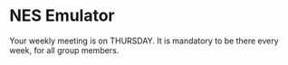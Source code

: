 # NES Emulator

Your weekly meeting is on THURSDAY. It is mandatory to be there every week, for all group members.


